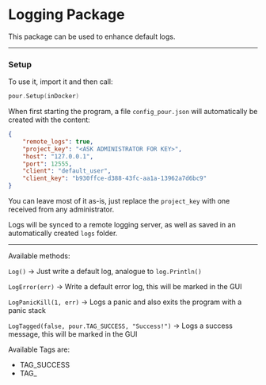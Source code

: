 # Logging Package

This package can be used to enhance default logs.

---



### Setup

To use it, import it and then call:

```go
pour.Setup(inDocker)
```


When first starting the program, a file `config_pour.json` will automatically be created with the content:


```json
{
	"remote_logs": true, 
	"project_key": "<ASK ADMINISTRATOR FOR KEY>", 
	"host": "127.0.0.1", 
	"port": 12555, 
	"client": "default_user", 
	"client_key": "b930ffce-d388-43fc-aa1a-13962a7d6bc9" 
}
```

You can leave most of it as-is, just replace the `project_key` with one received from any administrator.

Logs will be synced to a remote logging server, as well as saved in an automatically created `logs` folder.

---

Available methods:

`Log()` -> Just write a default log, analogue to `log.Println()`

`LogError(err)` -> Write a default error log, this will be marked in the GUI

`LogPanicKill(1, err)` -> Logs a panic and also exits the program with a panic stack

`LogTagged(false, pour.TAG_SUCCESS, "Success!")` -> Logs a success message, this will be marked in the GUI

Available Tags are:

* TAG_SUCCESS
* TAG_

